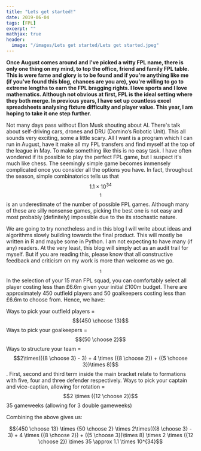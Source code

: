```yaml
---
title: "Lets get started!"
date: 2019-06-04
tags: [FPL]
excerpt: ""
mathjax: true
header:
  image: "/images/Lets get started/Lets get started.jpeg"
---
```


**Once August comes around and I've picked a witty FPL name, there is only one thing on my mind, to top the office, friend and family FPL table. This is were fame and glory is to be found and if you're anything like me (if you've found this blog, chances are you are), you're willing to go to extreme lengths to earn the FPL bragging rights. I love sports and I love mathematics. Although not obvious at first, FPL is the ideal setting where they both merge. In previous years, I have set up countless excel spreadsheets analysing fixture difficulty and player value. This year, I am hoping to take it one step further.**

Not many days pass without Elon Musk  shouting about AI. There's talk about self-driving cars, drones and DRU (Domino’s Robotic Unit). This all sounds very exciting, some a little scary. All I want is a program which I can run in August, have it make all my FPL transfers and find myself at the top of the league in May. To make something like this is no easy task. I have often wondered if its possible to play the perfect FPL game, but I suspect it's much like chess. The seemingly simple game becomes immensely complicated once you consider all the options you have. In fact, throughout the season, simple combinatorics tells us that $$1.1 \times 10^{34}$$ $$^1$$ is an underestimate of the number of possible FPL games. Although many of these are silly nonsense games, picking the best one is not easy and most probably (definitely) impossible due to the its stochastic nature.

We are going to try nonetheless and in this blog I will write about ideas and algorithms slowly building towards the final product. This will mostly be written in R and maybe some in Python. I am not expecting to have many (if any) readers. At the very least, this blog will simply act as an audit trail for myself. But if you are reading this, please know that all constructive feedback and criticism on my work is more than welcome as we go.

$$^1$$ In the selection of your 15 man FPL squad, you can comfortably select all player costing less than £6.6m given your initial £100m budget. There are approximately 450 outfield players and 50 goalkeepers costing less than £6.6m to choose from.
Hence, we have:

Ways to pick your outfield players = $${450 \choose 13}$$
Ways to pick your goalkeepers = $${50 \choose 2}$$
Ways to structure your team = $$2\times(({8 \choose 3} - 3) + 4 \times ({8 \choose 2}) + ({5 \choose 3})\times 8)$$.  First, second and third term inside the main bracket relate to formations with five, four and three defender respectively.
Ways to pick your captain and vice-captian, allowing for rotation = $$2 \times ({12 \choose 2})$$
35 gameweeks (allowing for 3 double gameweeks)

Combining the above gives us:

$${450 \choose 13} \times {50 \choose 2} \times 2\times(({8 \choose 3} - 3) + 4 \times ({8 \choose 2}) + ({5 \choose 3})\times 8) \times 2 \times ({12 \choose 2}) \times 35 \approx 1.1 \times 10^{34}$$
